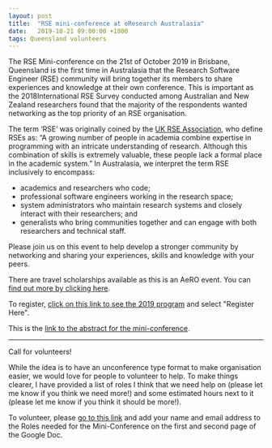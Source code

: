 ```yaml
---
layout: post
title:  "RSE mini-conference at eResearch Australasia"
date:   2019-10-21 09:00:00 +1000
tags: Queensland volunteers
---
```


The RSE Mini-conference on the 21st of October 2019 in Brisbane, 
Queensland is the first time in Australasia that the Research Software 
Engineer (RSE) community will bring together its members to share 
experiences and knowledge at their own conference. 
This is important as the 2018International RSE Survey conducted among 
Australian and New Zealand researchers found that the majority of the
respondents wanted networking as the top priority of an RSE organisation.

The term ‘RSE’ was originally coined by the [UK RSE Association](rse.ac.uk), 
who define RSEs as: 
“A growing number of people in academia combine expertise in programming
 with an intricate understanding of research. Although this combination 
 of skills is extremely valuable, these people lack a formal place in 
 the academic system.” 
 In Australasia, we interpret the term RSE inclusively to encompass:
- academics and researchers who code;
- professional software engineers working in the research space;
- system administrators who maintain research systems and closely interact with their researchers; and
- generalists who bring communities together and can engage with both researchers and technical staff.

Please join us on this event to help develop a stronger community by 
networking and sharing your experiences, skills and knowledge with your 
peers. 

There are travel scholarships available as this is an AeRO event. 
You can [find out more by clicking here](http://aero.edu.au/fund/).

To register, [click on this link to see the 2019 program](https://conference.eresearch.edu.au/2019-program/) and select "Register Here".

This is the [link to the abstract for the mini-conference](https://conference.eresearch.edu.au/wp-content/uploads/2019/07/2019-eResearch-RSE-Mini-Conference.pdf).

------------------------------------------

Call for volunteers!

While the idea is to have an unconference type format to make 
organisation easier, we would love for people to volunteer to help. 
To make things clearer, I have provided a list of roles I think that we 
need help on (please let me know if you think we need more!) and some 
estimated hours next to it 
(please let me know if you think it should be more!).

To volunteer, please [go to this link](https://docs.google.com/document/d/1BAdBgRV8FNypmIagz_div1XnrNF0OajNj4kiC5uSgFk/edit?usp=sharing) and add your name and email address to the Roles needed for the Mini-Conference on the first and second page of the Google Doc.
